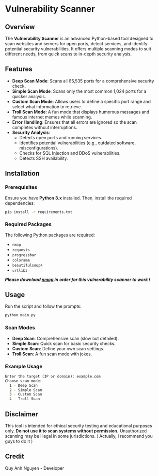 # Vulnerability Scanner

## Overview

The **Vulnerability Scanner** is an advanced Python-based tool designed to scan websites and servers for open ports, detect services, and identify potential security vulnerabilities. It offers multiple scanning modes to suit different needs, from quick scans to in-depth security analysis.

## Features

- **Deep Scan Mode**: Scans all 65,535 ports for a comprehensive security check.
- **Simple Scan Mode**: Scans only the most common 1,024 ports for a quicker analysis.
- **Custom Scan Mode**: Allows users to define a specific port range and select what information to retrieve.
- **Troll Scan Mode**: A fun mode that displays humorous messages and famous internet memes while scanning.
- **Error Handling**: Ensures that all errors are ignored so the scan completes without interruptions.
- **Security Analysis**:
  - Detects open ports and running services.
  - Identifies potential vulnerabilities (e.g., outdated software, misconfigurations).
  - Checks for SQL Injection and DDoS vulnerabilities.
  - Detects SSH availability.

## Installation

### Prerequisites

Ensure you have **Python 3.x** installed. Then, install the required dependencies:

```sh
pip install -r requirements.txt
```

### Required Packages

The following Python packages are required:

- `nmap`
- `requests`
- `progressbar`
- `colorama`
- `beautifulsoup4`
- `urllib3`

***Please download [nmap](https://nmap.org/download.html) in order for this vulnerability scanner to work !***

## Usage

Run the script and follow the prompts:

```sh
python main.py
```

### Scan Modes

- **Deep Scan**: Comprehensive scan (slow but detailed).
- **Simple Scan**: Quick scan for basic security checks.
- **Custom Scan**: Define your own scan settings.
- **Troll Scan**: A fun scan mode with jokes.

### Example Usage

```sh
Enter the target (IP or domain): example.com
Choose scan mode: 
  1 - Deep Scan
  2 - Simple Scan
  3 - Custom Scan
  4 - Troll Scan
```

## Disclaimer

This tool is intended for ethical security testing and educational purposes only. **Do not use it to scan systems without permission.** Unauthorized scanning may be illegal in some jurisdictions. ( Actually, I recommend you guys to do it )

## Credit
Quy Anh Nguyen - Developer
